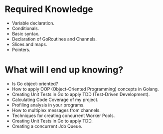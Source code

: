 # Required Knowledge

- Variable declaration.
- Conditionals.
- Basic syntax.
- Declaration of GoRoutines and Channels.
- Slices and maps.
- Pointers.

# What will I end up knowing?

- Is Go object-oriented?
- How to apply OOP (Object-Oriented Programming) concepts in Golang.
- Creating Unit Tests in Go to apply TDD (Test-Driven Development).
- Calculating Code Coverage of my project.
- Profiling analysis in your programs.
- How to multiplex messages from channels.
- Techniques for creating concurrent Worker Pools.
- Creating Unit Tests in Go to apply TDD.
- Creating a concurrent Job Queue.